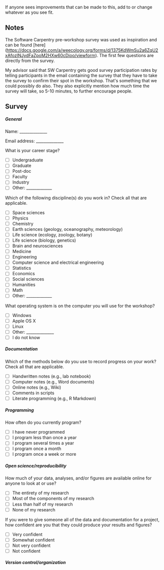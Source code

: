 If anyone sees improvements that can be made to this, add to or change whatever as you see fit. 

## Notes

The Software Carpentry pre-workshop survey was used as inspiration and can be found [here] (https://docs.google.com/a/weecology.org/forms/d/1375KdWmSu2a6ZqU2xAfozlNJydFaZpoM2HXw60cDioo/viewform). The first few questions are directly from the survey. 

My advisor said that SW Carpentry gets good survey participation rates by telling participants in the email containing the survey that they have to take the survey to confirm their spot in the workshop. That's something that we could possibly do also. They also explicitly mention how much time the survey will take, so 5-10 minutes, to further encourage people. 

## Survey

##### General

Name: ______________

Email address: ______________

What is your career stage?
* [ ] Undergraduate
* [ ] Graduate
* [ ] Post-doc
* [ ] Faculty
* [ ] Industry
* [ ] Other: _____________

Which of the following discipline(s) do you work in? Check all that are applicable. 
* [ ] Space sciences
* [ ] Physics
* [ ] Chemistry
* [ ] Earth sciences (geology, oceanography, meteorology)
* [ ] Life science (ecology, zoology, botany)
* [ ] Life science (biology, genetics)
* [ ] Brain and neurosciences
* [ ] Medicine
* [ ] Engineering
* [ ] Computer science and electrical engineering
* [ ] Statistics
* [ ] Economics
* [ ] Social sciences
* [ ] Humanities
* [ ] Math
* [ ] Other: _____________

What operating system is on the computer you will use for the workshop?
* [ ] Windows
* [ ] Apple OS X
* [ ] Linux
* [ ] Other: ______________
* [ ] I do not know

##### Documentation

Which of the methods below do you use to record progress on your work? Check all that are applicable. 
* [ ] Handwritten notes (e.g., lab notebook)
* [ ] Computer notes (e.g., Word documents)
* [ ] Online notes (e.g., Wiki)
* [ ] Comments in scripts
* [ ] Literate programming (e.g., R Markdown)

##### Programming

How often do you currently program?
* [ ] I have never programmed
* [ ] I program less than once a year
* [ ] I program several times a year
* [ ] I program once a month
* [ ] I program once a week or more

##### Open science/reproducibility

How much of your data, analyses, and/or figures are available online for anyone to look at or use?
* [ ] The entirety of my research
* [ ] Most of the components of my research
* [ ] Less than half of my research
* [ ] None of my research

If you were to give someone all of the data and documentation for a project, how confident are you that they could produce your results and figures?
* [ ] Very confident
* [ ] Somewhat confident
* [ ] Not very confident
* [ ] Not confident

##### Version control/organization
